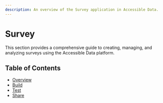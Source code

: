 ```yaml
---
description: An overview of the Survey application in Accessible Data.
---
```


# Survey

This section provides a comprehensive guide to creating, managing, and analyzing surveys using the Accessible Data platform.

## Table of Contents

* [Overview](./overview/README.md)
* [Build](./build/README.md)
* [Test](./test/README.md)
* [Share](./share/README.md)
